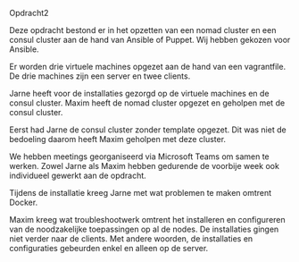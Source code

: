 Opdracht2Deze opdracht bestond er in het opzetten van een nomad cluster en een consul cluster aan de hand van Ansible of Puppet.Wij hebben gekozen voor Ansible.Er worden drie virtuele machines opgezet aan de hand van een vagrantfile.De drie machines zijn een server en twee clients.Jarne heeft voor de installaties gezorgd op de virtuele machines en de consul cluster.Maxim heeft de nomad cluster opgezet en geholpen met de consul cluster.Eerst had Jarne de consul cluster zonder template opgezet. Dit was niet de bedoeling daarom heeft Maxim geholpen met deze cluster.We hebben meetings georganiseerd via Microsoft Teams om samen te werken. Zowel Jarne als Maxim hebben gedurende de voorbije week ook individueel gewerkt aan de opdracht.Tijdens de installatie kreeg Jarne met wat problemen te maken omtrent Docker. Maxim kreeg wat troubleshootwerk omtrent het installeren en configureren van de noodzakelijke toepassingen op al de nodes.De installaties gingen niet verder naar de clients. Met andere woorden, de installaties en configuraties gebeurden enkel en alleen op de server.